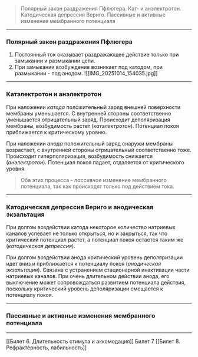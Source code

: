 
> Полярный закон раздражения Пфлюгера. Кат- и анэлектротон. Катодическая депрессия Вериго. Пассивные и активные изменения мембранного потенциала

---

### Полярный закон раздражения Пфлюгера

1. Постоянный ток оказывает раздражающее действие только при замыкании и размыкании цепи.
2. При замыкании возбуждение возникает под катодом, при размыкании - под анодом.
![[IMG_20251014_154035.jpg]]

---

### Катэлектротон и анэлектротон 

При наложении _катода_ положительный заряд внешней поверхности мембраны уменьшается. С внутренней стороны соответственно уменьшается отрицательный заряд. Происходит деполяризация мембраны, возбудимость растет (_катэлектротон_). Потенциал покоя приближается к критическому уровню.

При наложении _анода_ положительный заряд снаружи мембраны возрастает, с внутренней стороны отрицательный соответственно тоже. Происходит гиперполяризация, возбудимость снижается (_анэлектротон_). Потенциал покоя падает, отдаляется от критического уровня.

> Оба этих процесса - _пассивное_ изменение мембранного потенциала, так как происходят только под действием тока.

---

### Катодическая депрессия Вериго и анодическая экзальтация 

При долгом воздействии катода некоторое количество натриевых каналов успевает не только открыться, но и закрыться, так что критический потенциал растет, а потенциал покоя остается таким же (_катодическая депрессия_).

При долгом воздействии анода критический уровень деполяризации идет вниз и приближается к потенциалу покоя (_анодическая экзальтация_). Связана с устранением стационарной инактивации части натриевых каналов. При очень длительном действии анода, его выключение может сопровождаться развитием потенциала действия, поскольку критический уровень деполяризации смещается к потенциалу покоя.

---

### Пассивные и активные изменения мембранного потенциала



---
[[Билет 6. Длительность стимула и аккомодация]]
Билет 7
[[Билет 8. Рефрактерность, лабильность]]